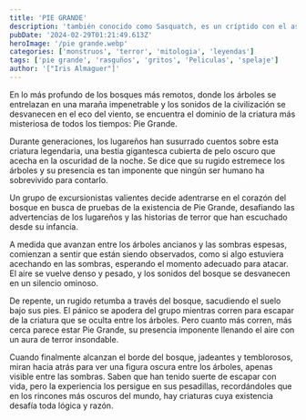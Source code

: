 ```yaml
---
title: 'PIE GRANDE'
description: 'también conocido como Sasquatch, es un críptido con el aspecto de un primate perteneciente a la familia de los homínidos, que supuestamente suele verse en bosques a elevadas altitudes'
pubDate: '2024-02-29T01:21:49.613Z'
heroImage: '/pie grande.webp'
categories: ['monstruos', 'terror', 'mitologia', 'leyendas']
tags: ['pie grande', 'rasguños', 'gritos', 'Peliculas', 'spelaje']
author: '["Iris Almaguer"]'
---
```


 En lo más profundo de los bosques más remotos, donde los árboles se entrelazan en una maraña impenetrable y los sonidos de la civilización se desvanecen en el eco del viento, se encuentra el dominio de la criatura más misteriosa de todos los tiempos: Pie Grande.

Durante generaciones, los lugareños han susurrado cuentos sobre esta criatura legendaria, una bestia gigantesca cubierta de pelo oscuro que acecha en la oscuridad de la noche. Se dice que su rugido estremece los árboles y su presencia es tan imponente que ningún ser humano ha sobrevivido para contarlo.

Un grupo de excursionistas valientes decide adentrarse en el corazón del bosque en busca de pruebas de la existencia de Pie Grande, desafiando las advertencias de los lugareños y las historias de terror que han escuchado desde su infancia.

A medida que avanzan entre los árboles ancianos y las sombras espesas, comienzan a sentir que están siendo observados, como si algo estuviera acechando en las sombras, esperando el momento adecuado para atacar. El aire se vuelve denso y pesado, y los sonidos del bosque se desvanecen en un silencio ominoso.

De repente, un rugido retumba a través del bosque, sacudiendo el suelo bajo sus pies. El pánico se apodera del grupo mientras corren para escapar de la criatura que se oculta entre los árboles. Pero cuanto más corren, más cerca parece estar Pie Grande, su presencia imponente llenando el aire con un aura de terror insondable.

Cuando finalmente alcanzan el borde del bosque, jadeantes y temblorosos, miran hacia atrás para ver una figura oscura entre los árboles, apenas visible entre las sombras. Saben que han tenido suerte de escapar con vida, pero la experiencia los persigue en sus pesadillas, recordándoles que en los rincones más oscuros del mundo, hay criaturas cuya existencia desafía toda lógica y razón.